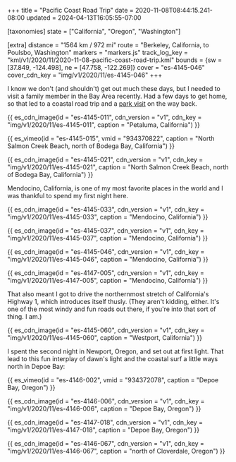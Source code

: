 +++
title = "Pacific Coast Road Trip"
date = 2020-11-08T08:44:15.241-08:00
updated = 2024-04-13T16:05:55-07:00

[taxonomies]
state = ["California", "Oregon", "Washington"]

[extra]
distance = "1564 km / 972 mi"
route = "Berkeley, California, to Poulsbo, Washington"
markers = "markers.js"
track_log_key = "kml/v1/2020/11/2020-11-08-pacific-coast-road-trip.kml"
bounds = {sw = [37.849, -124.498], ne = [47.758, -122.269]}
cover = "es-4145-046"
cover_cdn_key = "img/v1/2020/11/es-4145-046"
+++

I know we don't (and shouldn't) get out much these days, but I needed to visit a family member in the Bay Area recently. Had a few days to get home, so that led to a coastal road trip and a [park visit](https://146parks.blog/leadbetter-point/) on the way back.

<!-- more -->

{{ es_cdn_image(id = "es-4145-011", cdn_version = "v1", cdn_key = "img/v1/2020/11/es-4145-011", caption = "Petaluma, California") }}

{{ es_vimeo(id = "es-4145-015", vmid = "934370822", caption = "North Salmon Creek Beach, north of Bodega Bay, California") }}

{{ es_cdn_image(id = "es-4145-021", cdn_version = "v1", cdn_key = "img/v1/2020/11/es-4145-021", caption = "North Salmon Creek Beach, north of Bodega Bay, California") }}

Mendocino, California, is one of my most favorite places in the world and I was thankful to spend my first night here.

{{ es_cdn_image(id = "es-4145-033", cdn_version = "v1", cdn_key = "img/v1/2020/11/es-4145-033", caption = "Mendocino, California") }}

{{ es_cdn_image(id = "es-4145-037", cdn_version = "v1", cdn_key = "img/v1/2020/11/es-4145-037", caption = "Mendocino, California") }}

{{ es_cdn_image(id = "es-4145-046", cdn_version = "v1", cdn_key = "img/v1/2020/11/es-4145-046", caption = "Mendocino, California") }}

{{ es_cdn_image(id = "es-4147-005", cdn_version = "v1", cdn_key = "img/v1/2020/11/es-4147-005", caption = "Mendocino, California") }}

That also meant I got to drive the northernmost stretch of California's Highway 1, which introduces itself thusly. (They aren't kidding, either. It's one of the most windy and fun roads out there, if you're into that sort of thing. I am.)

{{ es_cdn_image(id = "es-4145-060", cdn_version = "v1", cdn_key = "img/v1/2020/11/es-4145-060", caption = "Westport, California") }}

I spent the second night in Newport, Oregon, and set out at first light. That lead to this fun interplay of dawn's light and the coastal surf a little ways north in Depoe Bay:

{{ es_vimeo(id = "es-4146-002", vmid = "934372078", caption = "Depoe Bay, Oregon") }}

{{ es_cdn_image(id = "es-4146-006", cdn_version = "v1", cdn_key = "img/v1/2020/11/es-4146-006", caption = "Depoe Bay, Oregon") }}

{{ es_cdn_image(id = "es-4147-018", cdn_version = "v1", cdn_key = "img/v1/2020/11/es-4147-018", caption = "Depoe Bay, Oregon") }}

{{ es_cdn_image(id = "es-4146-067", cdn_version = "v1", cdn_key = "img/v1/2020/11/es-4146-067", caption = "north of Cloverdale, Oregon") }}
